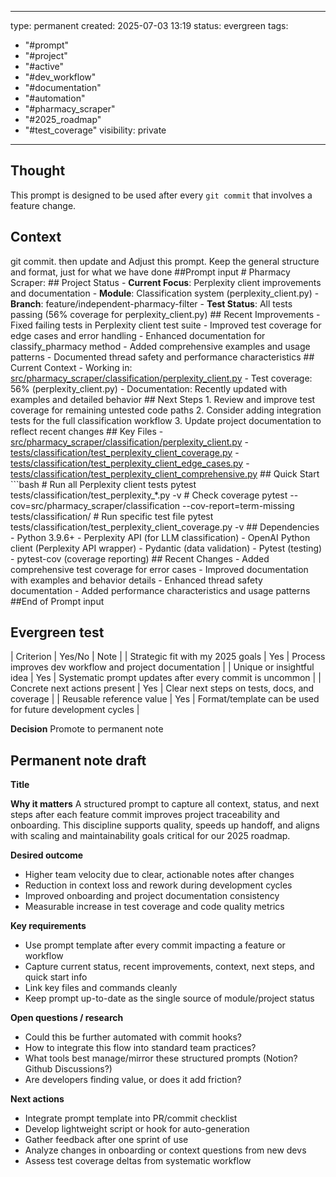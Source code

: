 

---
type: permanent
created: 2025-07-03 13:19
status: evergreen
tags:
  - "#prompt"
  - "#project"
  - "#active"
  - "#dev_workflow"
  - "#documentation"
  - "#automation"
  - "#pharmacy_scraper"
  - "#2025_roadmap"
  - "#test_coverage"
visibility: private
---

## Thought

This prompt is designed to be used after every `git commit` that involves a feature change.

## Context  
git commit. then  update and Adjust this prompt. Keep the general structure and format, just for what we have done ##Prompt input # Pharmacy Scraper:   ## Project Status - **Current Focus**: Perplexity client improvements and documentation - **Module**: Classification system (perplexity_client.py) - **Branch**: feature/independent-pharmacy-filter - **Test Status**: All tests passing (56% coverage for perplexity_client.py) ## Recent Improvements - Fixed failing tests in Perplexity client test suite - Improved test coverage for edge cases and error handling - Enhanced documentation for classify_pharmacy method - Added comprehensive examples and usage patterns - Documented thread safety and performance characteristics ## Current Context - Working in: [src/pharmacy_scraper/classification/perplexity_client.py](cci:7://file:///Users/myung/Downloads/Pharmacy_Scrape/src/pharmacy_scraper/classification/perplexity_client.py:0:0-0:0) - Test coverage: 56% (perplexity_client.py) - Documentation: Recently updated with examples and detailed behavior ## Next Steps 1. Review and improve test coverage for remaining untested code paths 2. Consider adding integration tests for the full classification workflow 3. Update project documentation to reflect recent changes ## Key Files - [src/pharmacy_scraper/classification/perplexity_client.py](cci:7://file:///Users/myung/Downloads/Pharmacy_Scrape/src/pharmacy_scraper/classification/perplexity_client.py:0:0-0:0) - [tests/classification/test_perplexity_client_coverage.py](cci:7://file:///Users/myung/Downloads/Pharmacy_Scrape/tests/classification/test_perplexity_client_coverage.py:0:0-0:0) - [tests/classification/test_perplexity_client_edge_cases.py](cci:7://file:///Users/myung/Downloads/Pharmacy_Scrape/tests/classification/test_perplexity_client_edge_cases.py:0:0-0:0) - [tests/classification/test_perplexity_client_comprehensive.py](cci:7://file:///Users/myung/Downloads/Pharmacy_Scrape/tests/classification/test_perplexity_client_comprehensive.py:0:0-0:0) ## Quick Start ```bash # Run all Perplexity client tests pytest tests/classification/test_perplexity_*.py -v # Check coverage pytest --cov=src/pharmacy_scraper/classification --cov-report=term-missing tests/classification/ # Run specific test file pytest tests/classification/test_perplexity_client_coverage.py -v ## Dependencies - Python 3.9.6+ - Perplexity API (for LLM classification) - OpenAI Python client (Perplexity API wrapper) - Pydantic (data validation) - Pytest (testing) - pytest-cov (coverage reporting) ## Recent Changes - Added comprehensive test coverage for error cases - Improved documentation with examples and behavior details - Enhanced thread safety documentation - Added performance characteristics and usage patterns ##End of Prompt input

## Evergreen test

| Criterion | Yes/No | Note | | Strategic fit with my 2025 goals | Yes | Process improves dev workflow and project documentation | | Unique or insightful idea | Yes | Systematic prompt updates after every commit is uncommon | | Concrete next actions present | Yes | Clear next steps on tests, docs, and coverage | | Reusable reference value | Yes | Format/template can be used for future development cycles |

**Decision** Promote to permanent note

## Permanent note draft

**Title** 

**Why it matters** A structured prompt to capture all context, status, and next steps after each feature commit improves project traceability and onboarding. This discipline supports quality, speeds up handoff, and aligns with scaling and maintainability goals critical for our 2025 roadmap.

**Desired outcome**

- Higher team velocity due to clear, actionable notes after changes
- Reduction in context loss and rework during development cycles
- Improved onboarding and project documentation consistency
- Measurable increase in test coverage and code quality metrics

**Key requirements**

- Use prompt template after every commit impacting a feature or workflow
- Capture current status, recent improvements, context, next steps, and quick start info
- Link key files and commands cleanly
- Keep prompt up-to-date as the single source of module/project status

**Open questions / research**

- Could this be further automated with commit hooks?
- How to integrate this flow into standard team practices?
- What tools best manage/mirror these structured prompts (Notion? Github Discussions?)
- Are developers finding value, or does it add friction?

**Next actions**

- Integrate prompt template into PR/commit checklist
- Develop lightweight script or hook for auto-generation
- Gather feedback after one sprint of use
- Analyze changes in onboarding or context questions from new devs
- Assess test coverage deltas from systematic workflow

